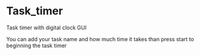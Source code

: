 # Task_timer
Task timer with digital clock GUI 

You can add your task name and how much time it takes than press start to beginning the task timer 
